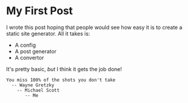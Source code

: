 # My First Post

I wrote this post hoping that people would see how easy it is to create a
static site generator. All it takes is:

- A config
- A post generator
- A convertor

It's pretty basic, _but_ I think it gets the job done!

```
You miss 100% of the shots you don't take
  -- Wayne Gretzky
    -- Michael Scott
       -- Me
```
